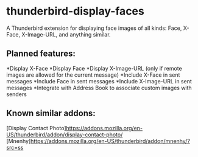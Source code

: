 # thunderbird-display-faces
A Thunderbird extension for displaying face images of all kinds: Face, X-Face, X-Image-URL, and anything similar.

## Planned features:
*Display X-Face
*Display Face
*Display X-Image-URL (only if remote images are allowed for the current message)
*Include X-Face in sent messages
*Include Face in sent messages
*Include X-Image-URL in sent messages
*Integrate with Address Book to associate custom images with senders

## Known similar addons:
[Display Contact Photo]https://addons.mozilla.org/en-US/thunderbird/addon/display-contact-photo/
[Mnenhy]https://addons.mozilla.org/en-US/thunderbird/addon/mnenhy/?src=ss
